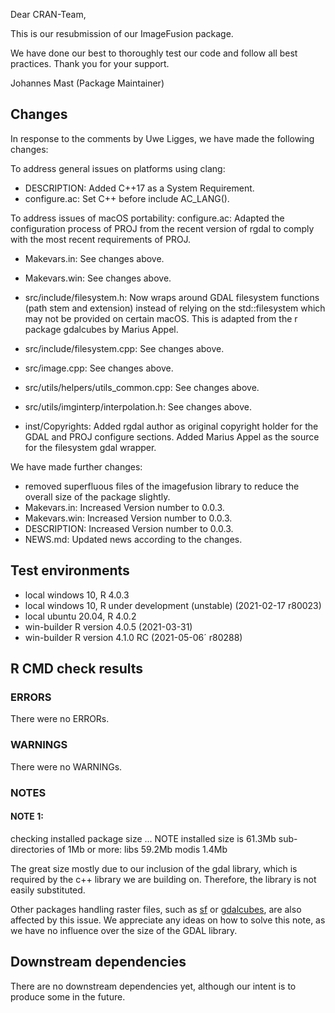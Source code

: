Dear CRAN-Team,

This is our resubmission of our ImageFusion package. 

We have done our best to thoroughly test our code and follow all best practices.
Thank you for your support.

Johannes Mast (Package Maintainer)

## Changes

In response to the comments by Uwe Ligges, we have made the following changes:

To address general issues on platforms using clang:
* DESCRIPTION: Added C++17 as a System Requirement.
* configure.ac: Set C++ before include AC_LANG().

To address issues of macOS portability:
configure.ac: Adapted the configuration process of PROJ from the recent version 
of rgdal to comply with the most recent requirements of PROJ.
* Makevars.in: See changes above.
* Makevars.win: See changes above.

* src/include/filesystem.h: Now wraps around GDAL filesystem functions (path stem and extension) instead of relying on the std::filesystem which may not be provided on certain macOS. This is adapted from the r package gdalcubes by Marius Appel.
* src/include/filesystem.cpp: See changes above.
* src/image.cpp: See changes above.
* src/utils/helpers/utils_common.cpp: See changes above.
* src/utils/imginterp/interpolation.h: See changes above.
* inst/Copyrights: Added rgdal author as original copyright holder for the GDAL and PROJ configure sections. Added Marius Appel as the source for the filesystem gdal wrapper.


We have made further changes:
* removed superfluous files of the imagefusion library to reduce the overall size of the package slightly.
* Makevars.in: Increased Version number to 0.0.3.
* Makevars.win: Increased Version number to 0.0.3.
* DESCRIPTION: Increased Version number to 0.0.3.
* NEWS.md: Updated news according to the changes.


## Test environments
* local windows 10, R 4.0.3
* local windows 10, R under development (unstable) (2021-02-17 r80023)
* local ubuntu 20.04, R 4.0.2
* win-builder  R version 4.0.5 (2021-03-31)
* win-builder  R version 4.1.0 RC (2021-05-06´ r80288)

## R CMD check results

### ERRORS

There were no ERRORs.

### WARNINGS

There were no WARNINGs.

### NOTES

#### NOTE 1:
checking installed package size ... NOTE
    installed size is 61.3Mb
    sub-directories of 1Mb or more:
      libs   59.2Mb
      modis   1.4Mb
      
The great size mostly due to our inclusion of the gdal library,
which is required by the c++ library we are building on. 
Therefore, the library is not easily substituted.

Other packages handling raster files,
such as [sf](https://cran.r-project.org/web/packages/sf/index.html) or [gdalcubes](https://cran.r-project.org/web/packages/gdalcubes/index.html),
are also affected by this issue.
We appreciate any ideas on how to solve this note,
as we have no influence over the size of the GDAL library.

## Downstream dependencies

There are no downstream dependencies yet,
although our intent is to produce some in the future.